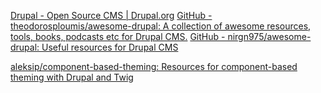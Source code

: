 
[Drupal - Open Source CMS | Drupal.org](https://www.drupal.org)
[GitHub - theodorosploumis/awesome-drupal: A collection of awesome resources, tools, books, podcasts etc for Drupal CMS.](https://github.com/theodorosploumis/awesome-drupal)
[GitHub - nirgn975/awesome-drupal: Useful resources for Drupal CMS](https://github.com/nirgn975/awesome-drupal)

[aleksip/component-based-theming: Resources for component-based theming with Drupal and Twig](https://github.com/aleksip/component-based-theming)
